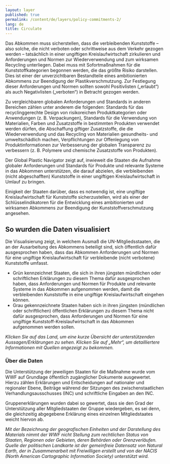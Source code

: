 ```yaml
---
layout: layer
published: true
permalink: /content/de/layers/policy-commitments-2/
lang: de
title: Circulate
---
```


Das Abkommen muss sicherstellen, dass die verbleibenden Kunststoffe – also solche, die nicht verboten oder schrittweise aus dem Verkehr gezogen werden – tatsächlich in einer ungiftigen Kreislaufwirtschaft zirkulieren und Anforderungen und Normen zur Wiederverwendung und zum wirksamen Recycling unterliegen. Dabei muss mit Sofortmaßnahmen für die Kunststoffkategorien begonnen werden, die das größte Risiko darstellen.  Dies ist einer der unverzichtbaren Bestandteile eines ambitionierten Abkommens zur Beendigung der Plastikverschmutzung. Zur Festlegung dieser Anforderungen und Normen sollten sowohl Positivlisten („erlaubt“) als auch Negativlisten („verboten“) in Betracht gezogen werden.

Zu vergleichbaren globalen Anforderungen und Standards in anderen Bereichen zählen unter anderem die folgenden: Standards für das recyclinggerechte Design von risikoreichen Produktkategorien oder Anwendungen (z. B. Verpackungen), Standards für die Verwendung von Materialien, Farben und Zusatzstoffe in bestimmten Produkten verwendet werden dürfen, die Abschaffung giftiger Zusatzstoffe, die die Wiederverwendung und das Recycling von Materialien gesundheits- und umweltschädlich machen, Verpflichtungen zur Offenlegung von Produktinformationen zur Verbesserung der globalen Transparenz zu verbessern (z. B. Polymere und chemische Zusatzstoffe von Produkten).

Der Global Plastic Navigator zeigt auf, inwieweit die Staaten die Aufnahme  globaler Anforderungen und Standards für Produkte und relevante Systeme in das Abkommen unterstützen, die darauf abzielen, die verbleibenden (nicht abgeschafften) Kunststoffe in einer ungiftigen Kreislaufwirtschaft in Umlauf zu bringen.

Einigkeit der Staaten darüber, dass es notwendig ist, eine ungiftige Kreislaufwirtschaft für Kunststoffe sicherzustellen, wird als einer der Schlüsselindikatoren für die Entwicklung eines ambitionierten und wirksamen Abkommens zur Beendigung der Kunststoffverschmutzung angesehen.


## So wurden die Daten visualisiert

Die Visualisierung zeigt, in welchem Ausmaß die UN-Mitgliedsstaaten, die an der Ausarbeitung des Abkommens beteiligt sind, sich öffentlich dafür ausgesprochen haben, dass das Abkommen Anforderungen und Normen für eine ungiftige Kreislaufwirtschaft für verbleibende (nicht verbotene) Kunststoffe umfasst.

* Grün kennzeichnet Staaten, die sich in ihren jüngsten mündlichen oder schriftlichen Erklärungen zu diesem Thema dafür ausgesprochen haben, dass Anforderungen und Normen für Produkte und relevante Systeme in das Abkommen aufgenommen werden, damit die verbleibenden Kunststoffe in eine ungiftige Kreislaufwirtschaft eingehen können.
* Grau gekennzeichnete Staaten haben sich in ihren jüngsten (mündlichen oder schriftlichen) öffentlichen Erklärungen zu diesem Thema nicht dafür ausgesprochen, dass Anforderungen und Normen für eine ungiftige Kunststoff-Kreislaufwirtschaft in das Abkommen aufgenommen werden sollen.

_Klicken Sie auf das Land, um eine kurze Übersicht der unterstützenden Aussagen/Erklärungen zu sehen. Klicken Sie auf „Mehr“, um detailliertere Informationen mit Quellen angezeigt zu bekommen._

### Über die Daten

Die Unterstützung der jeweiligen Staaten für die Maßnahme wurde vom WWF auf Grundlage öffentlich zugänglicher Dokumente ausgewertet. Hierzu zählen Erklärungen und Entscheidungen auf nationaler und regionaler Ebene, Beiträge während der Sitzungen des zwischenstaatlichen Verhandlungsausschusses (INC) und schriftliche Eingaben an den INC.

Gruppenerklärungen wurden dabei so gewertet, dass sie den Grad der Unterstützung aller Mitgliedstaaten der Gruppe wiedergeben, es sei denn, die gleichzeitig abgegebene Erklärung eines einzelnen Mitgliedstaates weicht hiervon ab.

_Mit der Bezeichnung der geografischen Einheiten und der Darstellung des Materials nimmt der WWF nicht Stellung zum rechtlichen Status von Staaten, Regionen oder Gebieten, deren Behörden oder Grenzverläufen. Quelle der politischen Landkarte ist der gemeinfreie Datensatz von Natural Earth, der in Zusammenarbeit mit Freiwilligen erstellt und von der NACIS (North American Cartographic Information Society) unterstützt wird._
